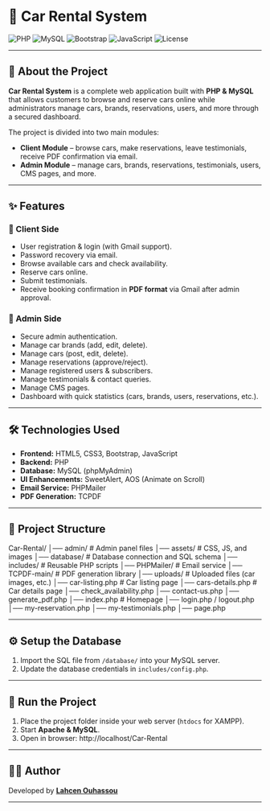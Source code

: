 # 🚗 Car Rental System

![PHP](https://img.shields.io/badge/PHP-7.4-blue) 
![MySQL](https://img.shields.io/badge/MySQL-5.7-orange) 
![Bootstrap](https://img.shields.io/badge/Bootstrap-5-purple) 
![JavaScript](https://img.shields.io/badge/JavaScript-ES6-yellow) 
![License](https://img.shields.io/badge/License-MIT-green)

---

## 📖 About the Project

**Car Rental System** is a complete web application built with **PHP & MySQL** that allows customers to browse and reserve cars online while administrators manage cars, brands, reservations, users, and more through a secured dashboard.  

The project is divided into two main modules:  

- **Client Module** – browse cars, make reservations, leave testimonials, receive PDF confirmation via email.  
- **Admin Module** – manage cars, brands, reservations, testimonials, users, CMS pages, and more.  

---

## ✨ Features

### 🔹 Client Side
- User registration & login (with Gmail support).  
- Password recovery via email.  
- Browse available cars and check availability.  
- Reserve cars online.  
- Submit testimonials.  
- Receive booking confirmation in **PDF format** via Gmail after admin approval.  

### 🔹 Admin Side
- Secure admin authentication.  
- Manage car brands (add, edit, delete).  
- Manage cars (post, edit, delete).  
- Manage reservations (approve/reject).  
- Manage registered users & subscribers.  
- Manage testimonials & contact queries.  
- Manage CMS pages.  
- Dashboard with quick statistics (cars, brands, users, reservations, etc.).  

---

## 🛠️ Technologies Used
- **Frontend:** HTML5, CSS3, Bootstrap, JavaScript  
- **Backend:** PHP  
- **Database:** MySQL (phpMyAdmin)  
- **UI Enhancements:** SweetAlert, AOS (Animate on Scroll)  
- **Email Service:** PHPMailer  
- **PDF Generation:** TCPDF  

---

## 📂 Project Structure

Car-Rental/
│── admin/ # Admin panel files
│── assets/ # CSS, JS, and images
│── database/ # Database connection and SQL schema
│── includes/ # Reusable PHP scripts
│── PHPMailer/ # Email service
│── TCPDF-main/ # PDF generation library
│── uploads/ # Uploaded files (car images, etc.)
│── car-listing.php # Car listing page
│── cars-details.php # Car details page
│── check_availability.php
│── contact-us.php
│── generate_pdf.php
│── index.php # Homepage
│── login.php / logout.php
│── my-reservation.php
│── my-testimonials.php
│── page.php



---

## ⚙️ Setup the Database

1. Import the SQL file from `/database/` into your MySQL server.  
2. Update the database credentials in `includes/config.php`.  

---

## 🚀 Run the Project

1. Place the project folder inside your web server (`htdocs` for XAMPP).  
2. Start **Apache & MySQL**.  
3. Open in browser:  http://localhost/Car-Rental



---

## 👨‍💻 Author

Developed by **[Lahcen Ouhassou](https://github.com/Lahcen-Ouhassou)**  

---


